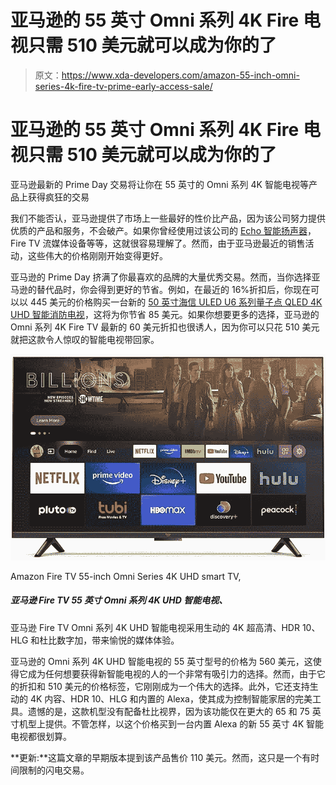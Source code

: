 # 亚马逊的 55 英寸 Omni 系列 4K Fire 电视只需 510 美元就可以成为你的了

> 原文：<https://www.xda-developers.com/amazon-55-inch-omni-series-4k-fire-tv-prime-early-access-sale/>

# 亚马逊的 55 英寸 Omni 系列 4K Fire 电视只需 510 美元就可以成为你的了

亚马逊最新的 Prime Day 交易将让你在 55 英寸的 Omni 系列 4K 智能电视等产品上获得疯狂的交易

我们不能否认，亚马逊提供了市场上一些最好的性价比产品，因为该公司努力提供优质的产品和服务，不会破产。如果你曾经使用过该公司的 [Echo 智能扬声器](https://www.xda-developers.com/best-amazon-echo-devices/)，Fire TV 流媒体设备等等，这就很容易理解了。然而，由于亚马逊最近的销售活动，这些伟大的价格刚刚开始变得更好。

亚马逊的 Prime Day 挤满了你最喜欢的品牌的大量优秀交易。然而，当你选择亚马逊的替代品时，你会得到更好的节省。例如，在最近的 16%折扣后，你现在可以以 445 美元的价格购买一台新的 [50 英寸海信 ULED U6 系列量子点 QLED 4K UHD 智能消防电视](https://www.amazon.com/All-New-Hisense-50-Inch-Quantum-Vision/dp/B09WNJT9X3?tag=xda-7q7oj5b-20&ascsubtag=UUxdaUeUpU44072&asc_refurl=https%3A%2F%2Fwww.xda-developers.com%2Famazon-55-inch-omni-series-4k-fire-tv-prime-early-access-sale%2F&asc_campaign=Affiliate)，这将为你节省 85 美元。如果你想要更多的选择，亚马逊的 Omni 系列 4K Fire TV 最新的 60 美元折扣也很诱人，因为你可以只花 510 美元就把这款令人惊叹的智能电视带回家。

 <picture>![The Amazon Fire TV Omni Series 4K UHD Smart TV features vivid 4K Ultra HD, HDR 10, HLG, and Dolby Digital Plus, for a delightful media experience. ](img/5a1a406d096ee6da76036be700911902.png)</picture> 

Amazon Fire TV 55-inch Omni Series 4K UHD smart TV,

##### 亚马逊 Fire TV 55 英寸 Omni 系列 4K UHD 智能电视、

亚马逊 Fire TV Omni 系列 4K UHD 智能电视采用生动的 4K 超高清、HDR 10、HLG 和杜比数字加，带来愉悦的媒体体验。

亚马逊的 Omni 系列 4K UHD 智能电视的 55 英寸型号的价格为 560 美元，这使得它成为任何想要获得新智能电视的人的一个非常有吸引力的选择。然而，由于它的折扣和 510 美元的价格标签，它刚刚成为一个伟大的选择。此外，它还支持生动的 4K 内容、HDR 10、HLG 和内置的 Alexa，使其成为控制智能家居的完美工具。遗憾的是，这款机型没有配备杜比视界，因为该功能仅在更大的 65 和 75 英寸机型上提供。不管怎样，以这个价格买到一台内置 Alexa 的新 55 英寸 4K 智能电视都很划算。

**更新:**这篇文章的早期版本提到该产品售价 110 美元。然而，这只是一个有时间限制的闪电交易。